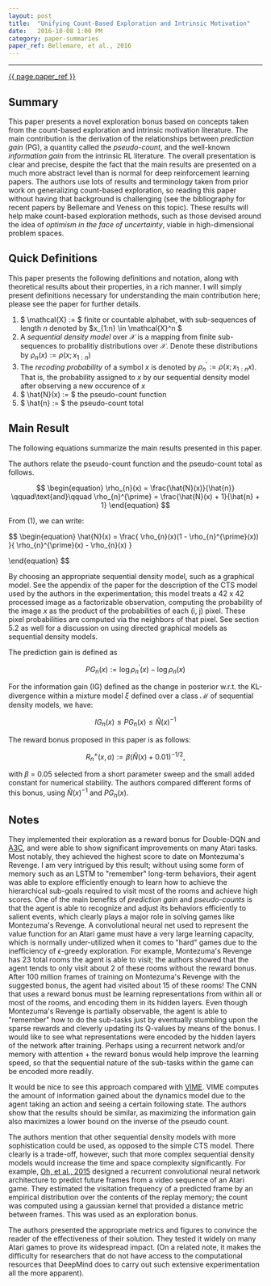 ```yaml
---
layout: post
title:	"Unifying Count-Based Exploration and Intrinsic Motivation"
date: 	2016-10-08 1:00 PM
category: paper-summaries
paper_ref: Bellemare, et al., 2016
---
```


<script type="text/javascript" async
  src="https://cdn.mathjax.org/mathjax/latest/MathJax.js?config=TeX-MML-AM_CHTML">
</script>

<script type="text/x-mathjax-config">
MathJax.Hub.Config({
  TeX: { equationNumbers: { autoNumber: "AMS" } },
  tex2jax: {inlineMath: [['$','$'], ['\\(','\\)']]}
});
</script>

---
[{{ page.paper_ref }}](https://arxiv.org/abs/1606.01868)


## Summary

This paper presents a novel exploration bonus based on concepts taken from the count-based exploration and intrinsic motivation literature. The main contribution is the derivation of the relationships between *prediction gain* (PG), a quantity called the *pseudo-count*, and the well-known *information gain* from the intrinsic RL literature. The overall presentation is clear and precise, despite the fact that the main results are presented on a much more abstract level than is normal for deep reinforcement learning papers. The authors use lots of results and terminology taken from prior work on generalizing count-based exploration, so reading this paper without having that background is challenging (see the bibliography for recent papers by Bellemare and Veness on this topic). These results will help make count-based exploration methods, such as those devised around the idea of *optimism in the face of uncertainty*, viable in high-dimensional problem spaces.

## Quick Definitions

This paper presents the following definitions and notation, along with theoretical results about their properties, in a rich manner. I will simply present definitions necessary for understanding the main contribution here; please see the paper for further details. 

1. $ \mathcal{X} := $ finite or countable alphabet, with sub-sequences of length $n$ denoted by $x_{1:n} \in \mathcal{X}^n $
2. A *sequential density model* over $\mathcal{X}$ is a mapping from finite sub-sequences to probalitiy distributions over $\mathcal{X}$. Denote these distributions by $\rho_{n}(x) := \rho(x ; x_{1:n})$
3. The *recoding probability* of a symbol $x$ is denoted by $\rho_{n}^{\prime} := \rho(x ; x_{1:n}x)$. That is, the probability assigned to $x$ by our sequential density model after observing a new occurence of $x$
4. $ \hat{N}(x) := $ the pseudo-count function
5. $ \hat{n} := $ the pseudo-count total

## Main Result

The following equations summarize the main results presented in this paper.

The authors relate the pseudo-count function and the pseudo-count total as follows. 

$$
\begin{equation}
\rho_{n}(x) = \frac{\hat{N}(x)}{\hat{n}} \qquad\text{and}\qquad
\rho_{n}^{\prime} = \frac{\hat{N}(x) + 1}{\hat{n} + 1}
\end{equation}
$$

From (1), we can write: 

$$
\begin{equation}
\hat{N}(x) = \frac{
	\rho_{n}(x)(1 - \rho_{n}^{\prime}(x))
}{
	\rho_{n}^{\prime}(x) - \rho_{n}(x)
}

\end{equation}
$$

By choosing an appropriate sequential density model, such as a graphical model. See the appendix of the paper for the description of the CTS model used by the authors in the experimentation; this model treats a 42 x 42 processed image as a factorizable observation, computing the probability of the image $x$ as the product of the probabilities of each (i, j) pixel. These pixel probabilities are computed via the neighbors of that pixel. See section 5.2 as well for a discussion on using directed graphical models as sequential density models. 

The prediction gain is defined as 

$$
\begin{equation}
PG_{n}(x) := \log \rho_{n}^{\prime}(x) - \log \rho_{n}(x)
\end{equation}
$$

For the information gain (IG) defined as the change in posterior w.r.t. the KL-divergence within a mixture model $\xi$ defined over a class $\mathcal{M}$ of sequential density models, we have: 

$$
\begin{equation}
IG_{n}(x) \le PG_{n}(x) \le \hat{N}(x)^{-1}
\end{equation}
$$

The reward bonus proposed in this paper is as follows: 

$$
\begin{equation}
R_{n}^{+}(x, a) := \beta(\hat{N}(x) + 0.01)^{-1/2} ,
\end{equation}
$$

with $\beta$ = 0.05 selected from a short parameter sweep and the small added constant for numerical stability. The authors compared different forms of this bonus, using $\hat{N}(x)^{-1}$ and $PG_{n}(x)$. 

## Notes

They implemented their exploration as a reward bonus for Double-DQN and [A3C](http://pemami4911.github.io/paper-summaries/2016/08/02/A3C.html), and were able to show significant improvements on many Atari tasks. Most notably, they achieved the highest score to date on Montezuma's Revenge. I am very intrigued by this result; without using some form of memory such as an LSTM to "remember" long-term behaviors, their agent was able to explore efficiently enough to learn how to achieve the hierarchical sub-goals required to visit most of the rooms and achieve high scores. One of the main benefits of *prediction gain* and *pseudo-counts* is that the agent is able to recognize and adjust its behaviors efficiently to salient events, which clearly plays a major role in solving games like Montezuma's Revenge. A convolutional neural net used to represent the value function for an Atari game must have a very large learning capacity, which is normally under-utilized when it comes to "hard" games due to the inefficiency of $\epsilon$-greedy exploration. For example, Montezuma's Revenge has 23 total rooms the agent is able to visit; the authors showed that the agent tends to only visit about 2 of these rooms without the reward bonus. After 100 million frames of training on Montezuma's Revenge with the suggested bonus, the agent had visited about 15 of these rooms! The CNN that uses a reward bonus must be learning representations from within all or most of the rooms, and encoding them in its hidden layers. Even though Montezuma's Revenge is partially observable, the agent is able to "remember" how to do the sub-tasks just by eventually stumbling upon the sparse rewards and cleverly updating its Q-values by means of the bonus. I would like to see what representations were encoded by the hidden layers of the network after training. Perhaps using a recurrent network and/or memory with attention + the reward bonus would help improve the learning speed, so that the sequential nature of the sub-tasks within the game can be encoded more readily.
     
It would be nice to see this approach compared with [VIME](http://pemami4911.github.io/paper-summaries/2016/09/04/VIME.html). VIME computes the amount of information gained about the dynamics model due to the agent taking an action and seeing a certain following state. The authors show that the results should be similar, as maximizing the information gain also maximizes a lower bound on the inverse of the pseudo count. 

The authors mention that other sequential density models with more sophistication could be used, as opposed to the simple CTS model. There clearly is a trade-off, however, such that more complex sequential density models would increase the time and space complexity significantly. For example, [Oh, et al., 2015](https://arxiv.org/abs/1507.08750) designed a recurrent convolutional neural network architecture to predict future frames from a video sequence of an Atari game. They estimated the visitation frequency of a predicted frame by an empirical distribution over the contents of the replay memory; the count was computed using a gaussian kernel that provided a distance metric between frames. This was used as an exploration bonus.    

The authors presented the appropriate metrics and figures to convince the reader of the effectiveness of their solution. They tested it widely on many Atari games to prove its widespread impact. (On a related note, it makes the difficulty for researchers that do not have access to the computational resources that DeepMind does to carry out such extensive experimentation all the more apparent).